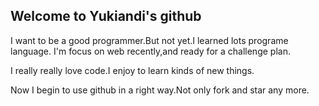 ## Welcome to Yukiandi's github

I want to be a good programmer.But not yet.I learned lots programe language.
I'm focus on web recently,and ready for a challenge plan.

I really really love code.I enjoy to learn kinds of new things.

Now I begin to use github in a right way.Not only fork and star any more.

